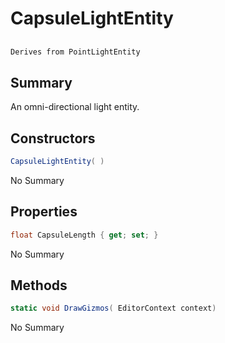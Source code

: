 # CapsuleLightEntity

## 
```c#
Derives from PointLightEntity
```

## Summary

An omni-directional light entity.
## Constructors

```c#
CapsuleLightEntity( ) 
```
No Summary
## Properties

```c#
float CapsuleLength { get; set; } 
```
No Summary
## Methods

```c#
static void DrawGizmos( EditorContext context) 
```
No Summary
